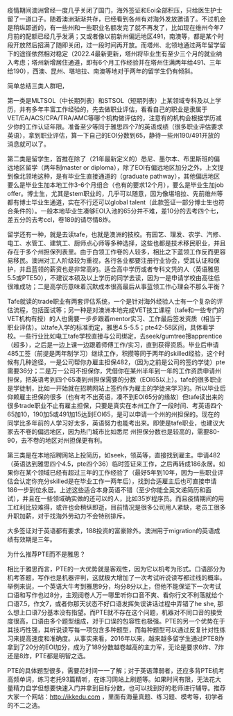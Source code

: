 疫情期间澳洲曾经一度几乎关闭了国门，海外签证和Eoi全部积压，只给医生护士留了一道口子。随着澳洲渐渐共存，已经看到各州有对海外发放邀请了。不过机会是稍纵即逝的，有一些州和一些职业名额发完了就不再发了，比如现在维州今年7月前的配额已经几乎发满；又或者像以前新州偏远地区491，南澳等，都是某个时段开放然后招满了随即关闭，过一段时间再开放。而塔州、北领地通过两年留学留下的途径依然相对稳定（2022.4最新更新，塔州将毕业生有至少三个月的就业纳入考虑；塔州新增居住通道，即有6个月工作经验并在塔州住满两年给491、三年给190），西澳、昆州、堪培拉、南澳等地对于两年的留学生仍有倾斜。

简单总结三类人群吧，

第一类是MLTSOL（中长期列表）和STSOL（短期列表）上某领域专科及以上学历，并有多年丰富工作经验的，先去做职业评估，看看自己的职业是隶属于VET/EA/ACS/CPA/TRA/AMC等哪个机构做评估的，注意有的机构会根据学历减少你的工作认证年限。准备至少等同于雅思四个7的英语成绩（很多职业评估要求英语），拿到职业评估，算一下自己的EOI分数到65，静待一些州190/491开放的消息就可以了。

第二类是留学生，首推在除了（21年最新定义的）悉尼、墨尔本、布里斯班的偏远地区留学（两年制master or diploma），除了EOI有偏远地区加分之外，上文提到像北领地这种，是有毕业生直接通道的（graduate pathway），其他偏远地区要么是毕业生加本地工作3-6个月组合（也有的要求12个月），要么是毕业生加job offer。博士生，尤其是stem职业的，几乎可以随意，因为像堪培拉、先前维州等都有博士毕业生通道，实在不行还可以global talent（此款签证一部分博士生也符合条件的）。一般本地毕业生凑够EOI入池的65分并不难，差10分的去考四个七，差五分的去考ccl，卷189的请尽情8炸。

留学还有一种，就是去读tafe，也就是澳洲的技校。有园艺、理发、农学、汽修、电工、水管工、建筑工、厨师点心师等多种选择，这些也都是技术移民职业，并且存在于多个州担保列表里。由于白领工作卷的人较多，相比之下蓝领工作反而更容易移民。澳洲对工人阶级较为重视，各行各业都要注册行业协会，受其认证和保护，并且蓝领的薪资也是非常高的。适合高中学历或者专科文凭的人（英语雅思5.5或PTE50），不建议本硕及以上学历的同学去读，因为一是申请学校由高往低很难成功；二是高学历意味着沉默成本很高最后从事蓝领工作心理会不那么平衡？

Tafe就读的trade职业有两套评估系统，一个是针对海外经验人士有一个复杂的评估流程，包括面试等；另一种是对澳洲本地完成VET技工课程（tafe和一些专门的VET机构有授）的人也需要一步步跟着mentor实习、工作最后签发资质（相当于职业评估）。以tafe入学的标准而定，雅思4.5-5.5；pte42-58区间，具体看学校。一些行业比如电工tafe学校直接与公司绑定，去seek/gumtree搜apprentice（超多），之后是一边上课一边跟着师傅工作/实习，直到获得资质。毕业后申请485工签（前提是两年制学习）继续工作，积攒等同于两年的skilled经验，这个时候有几种途径，一是公司帮你办雇主担保482，（因为之前是公司的签约学徒）pte需要36分；二是万一公司不担保你，凭借你在某州半年到一年的工作资质申请州担保，把英语考到四个65凑到州担保需要的分数（EOI65以上）。tafe的很多职业是学徒制，比如一开始就在招聘网站上签约作为雇主的学徒来学习的。所以毕业后仰赖雇主担保的很多（也有考不出英语，凑不到EOI65分的缘故）但tafe读出来的很多trade职业不止有雇主担保，只要是真实在本州工作了一段时间、考英语四个65加10，190加5或491加15达到EOI65，是可以申请一个州的州担保的。现在的同学比多年前的人学习好太多，英语努力也能考出来。即使是tafe职业，也建议大家去不卷的偏远地区，因为热门城市比如悉尼 州担保分数也是较高的，需要80-90，去不卷的地区对州担保更有利。

第三类是在本地招聘网站上投简历，如seek，领英等，直接找到雇主。申请482（英语达到雅思四个4.5，pte四个36）临时签证来工作，之后再转成186永居。如果你在某个领域已经有超过三年的工作经验了（最好5年到10年，因为一些职业评估会认定你充分skilled是在毕业工作一两年后），找到合适雇主后也可直接申请186一步到位永居。上述这些适合本身英语不错（至少你能全英文递简历和面试），并且在一些领域确实做的还可以的人，比如35岁程序员。而且疫情期间的用工红利比较难得，或许也会稍纵即逝，目前情况是很多公司用人紧缺，老员工很多升职加薪，对于找海外劳动力不会特别排斥。

大多签证对于英语都有要求，188投资的富豪除外。澳洲用于migration的英语成绩有效期是三年。

为什么推荐PTE而不是雅思？

相比于雅思而言，PTE的一大优势就是客观性，因为它以机考为形式。口语部分为机考答题，写作也是机器评判，这就极大增加了一次考试听说读写都过线的概率。举例来说，一个英语大牛考到雅思9分，均分8分以上，但他不能保证下一次考试口语和写作也过8分，主观阅卷人万一哪里听你口音不爽、看你行文不利落就给个口语7.5，作文7，或者你那天状态不好口语发挥失误讲话过程中弄错了he she, 那么想上口语7分基本没有指望。而PTE就不存在这个问题，机器对不同口音的接受度很高，口语由多个题型组成，对于口误的包容性也极强。PTE的另一个优势在于其技巧性强，其听说读写每一项包含多种题型，而每种题型可以通过反复针对性练习来提高速度和准确度。从事实来看，2016年以来，越来越多留学生通过PTE8炸拿到了20分的EOI加分，成为了189分数越卷越高的主力军，无论是要求6炸、7炸还是8炸，PTE都是明智之选。

PTE的具体题型很多，需要花时间一一了解；对于英语薄弱者，还应多背PTE机考高频单词，练习老托93篇精听，在练习网站上刷题等。如果时间有限，无法花大量精力自学但想要快速入门并拿到目标分数，也可以找到好的老师进行辅导。推荐大家一个网站：http://ikkedu.com ，里面有海量真题、练习题、模考等，初学者的不二之选。






